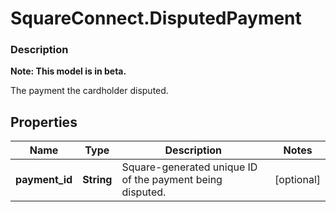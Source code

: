 # SquareConnect.DisputedPayment

### Description
**Note: This model is in beta.**

The payment the cardholder disputed.

## Properties
Name | Type | Description | Notes
------------ | ------------- | ------------- | -------------
**payment_id** | **String** | Square-generated unique ID of the payment being disputed. | [optional] 



